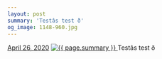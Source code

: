 ```yaml
---
layout: post
summary: 'Testâs test ð'
og_image: 1148-960.jpg
---
```


<p>
  <time>
    <a href="/1148">April 26, 2020</a>
  </time>
  <a href="/1148">
    <img src="{{ site.assets_url }}/1148-480.jpg" srcset="{{ site.assets_url }}/1148-240.jpg 240w, {{ site.assets_url }}/1148-480.jpg 480w, {{ site.assets_url }}/1148-720.jpg 720w, {{ site.assets_url }}/1148-960.jpg 960w" sizes="(min-width: 700px) 50vw, calc(100vw - 2rem)" alt="{{ page.summary }}" />
  </a>
  <span>Testâs test ð</span>
</p>
